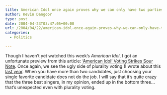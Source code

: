 ```yaml
---
title: American Idol once again proves why we can only have two parties
author: Kevin Dangoor
type: post
date: 2004-04-23T03:47:05+00:00
url: /2004/04/22/american-idol-once-again-proves-why-we-can-only-have-two-parties/
categories:
  - Politics

---
```

Though I haven&#8217;t yet watched this week&#8217;s _American Idol_, I got an unfortunate preview from this article: [&#8216;American Idol&#8217; Voting Strikes Sour Note][1]. Once again, we see the ugly side of plurality voting (I wrote about this [last year][2]. When you have more than two candidates, just choosing your single favorite candidate does not do the job. I will say that it&#8217;s quite crazy that the three best singers, in my opinion, ended up in the bottom three&#8230; that&#8217;s unexpected even with plurality voting.

 [1]: http://launch.yahoo.com/read/news.asp?contentID=216454 "Yahoo! LAUNCH - News: 'American Idol' Voting Strikes Sour Note"
 [2]: http://www.blueskyonmars.com/archives/2003/05/01/american_idol_shocker_the_curse_of_plurality_voting.html